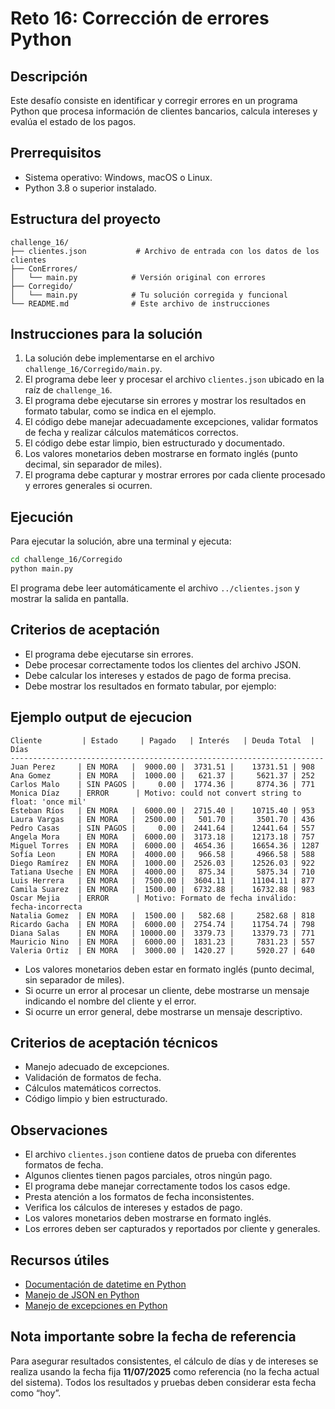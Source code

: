 # Reto 16: Corrección de errores Python

## Descripción
Este desafío consiste en identificar y corregir errores en un programa Python que procesa información de clientes bancarios, calcula intereses y evalúa el estado de los pagos.

## Prerrequisitos
- Sistema operativo: Windows, macOS o Linux.
- Python 3.8 o superior instalado.

## Estructura del proyecto
```
challenge_16/
├── clientes.json           # Archivo de entrada con los datos de los clientes
├── ConErrores/
│   └── main.py            # Versión original con errores
├── Corregido/
│   └── main.py            # Tu solución corregida y funcional
└── README.md              # Este archivo de instrucciones
```

## Instrucciones para la solución

1. La solución debe implementarse en el archivo `challenge_16/Corregido/main.py`.
2. El programa debe leer y procesar el archivo `clientes.json` ubicado en la raíz de `challenge_16`.
3. El programa debe ejecutarse sin errores y mostrar los resultados en formato tabular, como se indica en el ejemplo.
4. El código debe manejar adecuadamente excepciones, validar formatos de fecha y realizar cálculos matemáticos correctos.
5. El código debe estar limpio, bien estructurado y documentado.
6. Los valores monetarios deben mostrarse en formato inglés (punto decimal, sin separador de miles).
7. El programa debe capturar y mostrar errores por cada cliente procesado y errores generales si ocurren.

## Ejecución

Para ejecutar la solución, abre una terminal y ejecuta:

```sh
cd challenge_16/Corregido
python main.py
```

El programa debe leer automáticamente el archivo `../clientes.json` y mostrar la salida en pantalla.

## Criterios de aceptación

- El programa debe ejecutarse sin errores.
- Debe procesar correctamente todos los clientes del archivo JSON.
- Debe calcular los intereses y estados de pago de forma precisa.
- Debe mostrar los resultados en formato tabular, por ejemplo:

## Ejemplo output de ejecucion
```
Cliente         | Estado     | Pagado   | Interés   | Deuda Total  | Días
----------------------------------------------------------------------
Juan Perez     | EN MORA   |  9000.00 |  3731.51 |    13731.51 | 908
Ana Gomez      | EN MORA   |  1000.00 |   621.37 |     5621.37 | 252
Carlos Malo    | SIN PAGOS |     0.00 |  1774.36 |     8774.36 | 771
Monica Díaz    | ERROR      | Motivo: could not convert string to float: 'once mil'
Esteban Ríos   | EN MORA   |  6000.00 |  2715.40 |    10715.40 | 953
Laura Vargas   | EN MORA   |  2500.00 |   501.70 |     3501.70 | 436
Pedro Casas    | SIN PAGOS |     0.00 |  2441.64 |    12441.64 | 557
Angela Mora    | EN MORA   |  6000.00 |  3173.18 |    12173.18 | 757
Miguel Torres  | EN MORA   |  6000.00 |  4654.36 |    16654.36 | 1287
Sofía Leon     | EN MORA   |  4000.00 |   966.58 |     4966.58 | 588
Diego Ramírez  | EN MORA   |  1000.00 |  2526.03 |    12526.03 | 922
Tatiana Useche | EN MORA   |  4000.00 |   875.34 |     5875.34 | 710
Luis Herrera   | EN MORA   |  7500.00 |  3604.11 |    11104.11 | 877
Camila Suarez  | EN MORA   |  1500.00 |  6732.88 |    16732.88 | 983
Oscar Mejia    | ERROR      | Motivo: Formato de fecha inválido: fecha-incorrecta
Natalia Gomez  | EN MORA   |  1500.00 |   582.68 |     2582.68 | 818
Ricardo Gacha  | EN MORA   |  6000.00 |  2754.74 |    11754.74 | 798
Diana Salas    | EN MORA   | 10000.00 |  3379.73 |    13379.73 | 771
Mauricio Nino  | EN MORA   |  6000.00 |  1831.23 |     7831.23 | 557
Valeria Ortiz  | EN MORA   |  3000.00 |  1420.27 |     5920.27 | 640
```

- Los valores monetarios deben estar en formato inglés (punto decimal, sin separador de miles).
- Si ocurre un error al procesar un cliente, debe mostrarse un mensaje indicando el nombre del cliente y el error.
- Si ocurre un error general, debe mostrarse un mensaje descriptivo.

## Criterios de aceptación técnicos

- Manejo adecuado de excepciones.
- Validación de formatos de fecha.
- Cálculos matemáticos correctos.
- Código limpio y bien estructurado.

## Observaciones

- El archivo `clientes.json` contiene datos de prueba con diferentes formatos de fecha.
- Algunos clientes tienen pagos parciales, otros ningún pago.
- El programa debe manejar correctamente todos los casos edge.
- Presta atención a los formatos de fecha inconsistentes.
- Verifica los cálculos de intereses y estados de pago.
- Los valores monetarios deben mostrarse en formato inglés.
- Los errores deben ser capturados y reportados por cliente y generales.

## Recursos útiles

- [Documentación de datetime en Python](https://docs.python.org/3/library/datetime.html)
- [Manejo de JSON en Python](https://docs.python.org/3/library/json.html)
- [Manejo de excepciones en Python](https://docs.python.org/3/tutorial/errors.html)

## Nota importante sobre la fecha de referencia

Para asegurar resultados consistentes, el cálculo de días y de intereses se realiza usando la fecha fija **11/07/2025** como referencia (no la fecha actual del sistema). Todos los resultados y pruebas deben considerar esta fecha como “hoy”.

